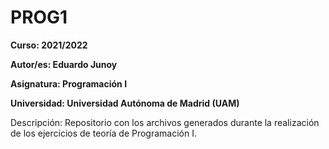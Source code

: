 # PROG1

**Curso: 2021/2022**

**Autor/es: Eduardo Junoy**

**Asignatura: Programación I**

**Universidad: Universidad Autónoma de Madrid (UAM)**

Descripción:
Repositorio con los archivos generados durante la realización de los ejercicios de teoría de Programación I.
